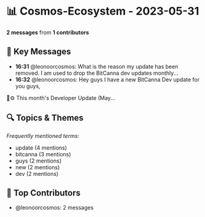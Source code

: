 # 📊 Cosmos-Ecosystem - 2023-05-31
**2 messages** from **1 contributors**

## 💬 Key Messages
- **16:31** @leonoorcosmos: What is the reason my update has been removed. I am used to drop the BitCanna dev updates monthly...
- **16:32** @leonoorcosmos: Hey guys I have a new BitCanna Dev update for you guys,



📰⚙️ This month's Developer Update (May...

## 🔍 Topics & Themes
*Frequently mentioned terms:*
- update (4 mentions)
- bitcanna (3 mentions)
- guys (2 mentions)
- new (2 mentions)
- dev (2 mentions)

## 👥 Top Contributors
- @leonoorcosmos: 2 messages